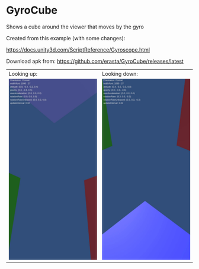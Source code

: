 # GyroCube
Shows a cube around the viewer that moves by the gyro

Created from this example (with some changes):

https://docs.unity3d.com/ScriptReference/Gyroscope.html

Download apk from: https://github.com/erasta/GyroCube/releases/latest

<table>
  <tr>
    <td>
Looking up:
    </td>
    <td>
Looking down:
    </td>
  </tr>
  <tr>
    <td>
<img src="looking_up.jpg" width="300"></img>
    </td>
    <td>
<img src="looking_down.jpg" width="300"></img>
    </td>
  </tr>
</table>
